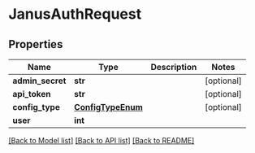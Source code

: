 # JanusAuthRequest


## Properties
Name | Type | Description | Notes
------------ | ------------- | ------------- | -------------
**admin_secret** | **str** |  | [optional] 
**api_token** | **str** |  | [optional] 
**config_type** | [**ConfigTypeEnum**](ConfigTypeEnum.md) |  | [optional] 
**user** | **int** |  | 

[[Back to Model list]](../README.md#documentation-for-models) [[Back to API list]](../README.md#documentation-for-api-endpoints) [[Back to README]](../README.md)


